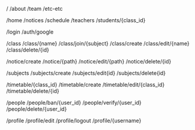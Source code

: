 /
/about
/team
/etc-etc

/home
/notices
/schedule
/teachers
/students/{class_id}

/login
/auth/google

/class
/class/{name}
/class/join/{subject}
/class/create
/class/edit/{name}
/class/delete/{id}

/notice/create
/notice/{path}
/notice/edit/{path}
/notice/delete/{id}

/subjects
/subjects/create
/subjects/edit{id}
/subjects/delete{id}

/timetable/{class_id}
/timetable/create
/timetable/edit/{class_id}
/timetable/delete/{id}

/people
/people/ban/{user_id}
/people/verify/{user_id}
/people/delete/{user_id}

/profile
/profile/edit
/profile/logout
/profile/{username}